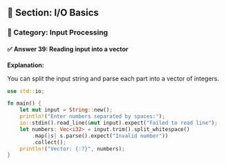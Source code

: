 ## 📘 Section: I/O Basics  
### 🔹 Category: Input Processing  
#### ✅ Answer 39: Reading input into a vector

**Explanation:**

You can split the input string and parse each part into a vector of integers.

```rust
use std::io;

fn main() {
    let mut input = String::new();
    println!("Enter numbers separated by spaces:");
    io::stdin().read_line(&mut input).expect("Failed to read line");
    let numbers: Vec<i32> = input.trim().split_whitespace()
        .map(|s| s.parse().expect("Invalid number"))
        .collect();
    println!("Vector: {:?}", numbers);
}
```
